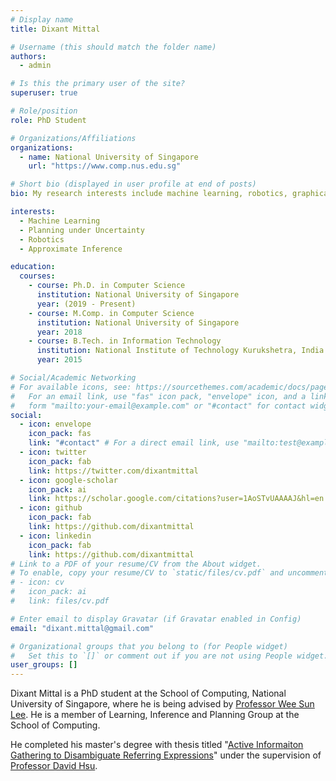 ```yaml
---
# Display name
title: Dixant Mittal

# Username (this should match the folder name)
authors:
  - admin

# Is this the primary user of the site?
superuser: true

# Role/position
role: PhD Student

# Organizations/Affiliations
organizations:
  - name: National University of Singapore
    url: "https://www.comp.nus.edu.sg"

# Short bio (displayed in user profile at end of posts)
bio: My research interests include machine learning, robotics, graphical models and planning under uncertainty.

interests:
  - Machine Learning
  - Planning under Uncertainty
  - Robotics
  - Approximate Inference

education:
  courses:
    - course: Ph.D. in Computer Science
      institution: National University of Singapore
      year: (2019 - Present)
    - course: M.Comp. in Computer Science
      institution: National University of Singapore
      year: 2018
    - course: B.Tech. in Information Technology
      institution: National Institute of Technology Kurukshetra, India
      year: 2015

# Social/Academic Networking
# For available icons, see: https://sourcethemes.com/academic/docs/page-builder/#icons
#   For an email link, use "fas" icon pack, "envelope" icon, and a link in the
#   form "mailto:your-email@example.com" or "#contact" for contact widget.
social:
  - icon: envelope
    icon_pack: fas
    link: "#contact" # For a direct email link, use "mailto:test@example.org".
  - icon: twitter
    icon_pack: fab
    link: https://twitter.com/dixantmittal
  - icon: google-scholar
    icon_pack: ai
    link: https://scholar.google.com/citations?user=1AoSTvUAAAAJ&hl=en
  - icon: github
    icon_pack: fab
    link: https://github.com/dixantmittal
  - icon: linkedin
    icon_pack: fab
    link: https://github.com/dixantmittal
# Link to a PDF of your resume/CV from the About widget.
# To enable, copy your resume/CV to `static/files/cv.pdf` and uncomment the lines below.
# - icon: cv
#   icon_pack: ai
#   link: files/cv.pdf

# Enter email to display Gravatar (if Gravatar enabled in Config)
email: "dixant.mittal@gmail.com"

# Organizational groups that you belong to (for People widget)
#   Set this to `[]` or comment out if you are not using People widget.
user_groups: []
---
```


Dixant Mittal is a PhD student at the School of Computing, National University of Singapore, where he is being advised by [Professor Wee Sun Lee](https://www.comp.nus.edu.sg/cs/bio/leews/). He is a member of Learning, Inference and Planning Group at the School of Computing.

He completed his master's degree with thesis titled "[Active Informaiton Gathering to Disambiguate Referring Expressions](https://goo.gl/JfXBEj)" under the supervision of [Professor David Hsu](https://www.comp.nus.edu.sg/cs/bio/dyhsu/).
